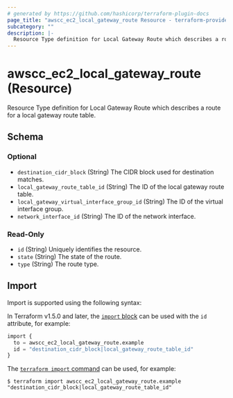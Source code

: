 ```yaml
---
# generated by https://github.com/hashicorp/terraform-plugin-docs
page_title: "awscc_ec2_local_gateway_route Resource - terraform-provider-awscc"
subcategory: ""
description: |-
  Resource Type definition for Local Gateway Route which describes a route for a local gateway route table.
---
```


# awscc_ec2_local_gateway_route (Resource)

Resource Type definition for Local Gateway Route which describes a route for a local gateway route table.



<!-- schema generated by tfplugindocs -->
## Schema

### Optional

- `destination_cidr_block` (String) The CIDR block used for destination matches.
- `local_gateway_route_table_id` (String) The ID of the local gateway route table.
- `local_gateway_virtual_interface_group_id` (String) The ID of the virtual interface group.
- `network_interface_id` (String) The ID of the network interface.

### Read-Only

- `id` (String) Uniquely identifies the resource.
- `state` (String) The state of the route.
- `type` (String) The route type.

## Import

Import is supported using the following syntax:

In Terraform v1.5.0 and later, the [`import` block](https://developer.hashicorp.com/terraform/language/import) can be used with the `id` attribute, for example:

```terraform
import {
  to = awscc_ec2_local_gateway_route.example
  id = "destination_cidr_block|local_gateway_route_table_id"
}
```

The [`terraform import` command](https://developer.hashicorp.com/terraform/cli/commands/import) can be used, for example:

```shell
$ terraform import awscc_ec2_local_gateway_route.example "destination_cidr_block|local_gateway_route_table_id"
```
